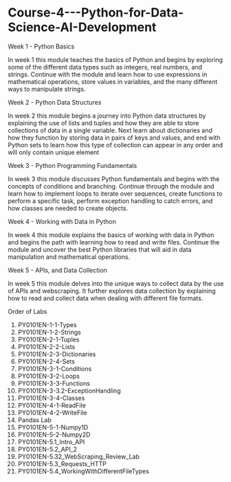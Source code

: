# Course-4---Python-for-Data-Science-AI-Development

Week 1 - Python Basics

In week 1 this module teaches the basics of Python and begins by exploring some of the different data types such as integers, real numbers, and strings. Continue with the module and learn how to use expressions in mathematical operations, store values in variables, and the many different ways to manipulate strings.

Week 2 - Python Data Structures

In week 2 this module begins a journey into Python data structures by explaining the use of lists and tuples and how they are able to store collections of data in a single variable. Next learn about dictionaries and how they function by storing data in pairs of keys and values, and end with Python sets to learn how this type of collection can appear in any order and will only contain unique element

Week 3 - Python Programming Fundamentals

In week 3 this module discusses Python fundamentals and begins with the concepts of conditions and branching. Continue through the module and learn how to implement loops to iterate over sequences, create functions to perform a specific task, perform exception handling to catch errors, and how classes are needed to create objects.

Week 4 - Working with Data in Python

In week 4 this module explains the basics of working with data in Python and begins the path with learning how to read and write files. Continue the module and uncover the best Python libraries that will aid in data manipulation and mathematical operations.

Week 5 - APIs, and Data Collection

In week 5 this module delves into the unique ways to collect data by the use of APIs and webscraping. It further explores data collection by explaining how to read and collect data when dealing with different file formats.

Order of Labs

1) PY0101EN-1-1-Types
2) PY0101EN-1-2-Strings
3) PY0101EN-2-1-Tuples
4) PY0101EN-2-2-Lists
5) PY0101EN-2-3-Dictionaries
6) PY0101EN-2-4-Sets
7) PY0101EN-3-1-Conditions
8) PY0101EN-3-2-Loops
9) PY0101EN-3-3-Functions
10) PY0101EN-3-3.2-ExceptionHandling
11) PY0101EN-3-4-Classes
12) PY0101EN-4-1-ReadFile
13) PY0101EN-4-2-WriteFile
14) Pandas Lab
15) PY0101EN-5-1-Numpy1D
16) PY0101EN-5-2-Numpy2D
17) PY0101EN-5.1_Intro_API
18) PY0101EN-5.2_API_2
19) PY0101EN-5.32_WebScraping_Review_Lab
20) PY0101EN-5.3_Requests_HTTP
21) PY0101EN-5.4_WorkingWithDifferentFileTypes
